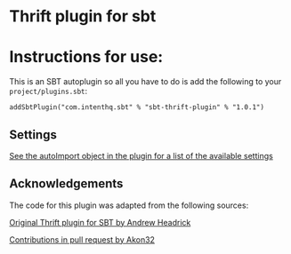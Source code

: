 # Thrift plugin for sbt 

# Instructions for use:
This is an SBT autoplugin so all you have to do is add the following to your `project/plugins.sbt`:
```
addSbtPlugin("com.intenthq.sbt" % "sbt-thrift-plugin" % "1.0.1")
```

## Settings

[See the autoImport object in the plugin for a list of the available settings](https://github.com/intenthq/sbt-thrift-plugin/blob/master/src/main/scala/com/intenthq/sbt/ThriftPlugin.scala)

## Acknowledgements

The code for this plugin was adapted from the following sources:

[Original Thrift plugin for SBT by Andrew Headrick](https://github.com/bigtoast/sbt-thrift)

[Contributions in pull request by Akon32](https://github.com/bigtoast/sbt-thrift/pull/9)
